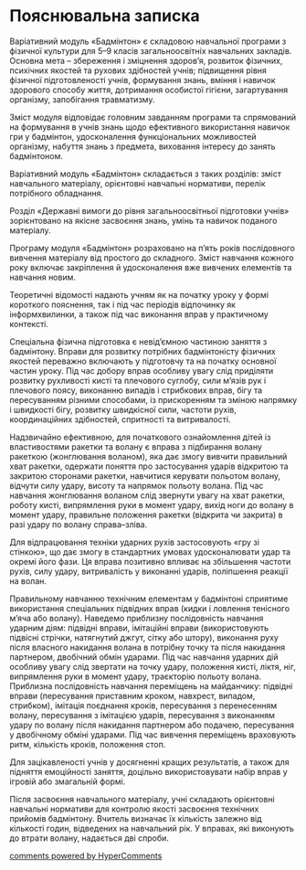 <div id="hypercomments_widget" class="js-hypercomments-widget invisible"></div>

Пояснювальна записка
=============================

Варіативний модуль «Бадмінтон» є складовою навчальної програми з фізичної культури для 5–9 класів загальноосвітніх навчальних закладів. Основна мета – збереження і зміцнення здоров’я,  розвиток фізичних, психічних якостей та рухових здібностей учнів; підвищення рівня фізичної підготовленості учнів, формування знань, вміння і навичок здорового способу життя, дотримання особистої гігієни, загартування організму, запобігання травматизму.

Зміст модуля відповідає головним завданням програми та спрямований на формування в учнів знань щодо ефективного використання навичок гри у бадмінтон, удосконалення функціональних можливостей організму, набуття знань з предмета, виховання інтересу до занять бадмінтоном.

Варіативний модуль «Бадмінтон» складається з таких розділів: зміст навчального матеріалу, орієнтовні навчальні нормативи, перелік потрібного обладнання.

Розділ «Державні вимоги до рівня загальноосвітньої підготовки учнів» зорієнтовано на якісне засвоєння знань, умінь та навичок поданого матеріалу. 

Програму модуля «Бадмінтон» розраховано на п’ять років послідовного вивчення матеріалу від простого до складного. Зміст навчання кожного року включає закріплення й удосконалення вже вивчених елементів та навчання новим.

Теоретичні відомості надають учням як на початку уроку у формі короткого пояснення, так і під час періодів відпочинку як інформхвилинки, а також під час виконання вправ у практичному контексті.

Спеціальна фізична підготовка є невід’ємною частиною заняття з бадмінтону. Вправи для розвитку потрібних бадмінтоністу фізичних якостей переважно включають у підготовчу та на початку основної частин уроку. Під час добору вправ особливу увагу слід приділяти розвитку рухливості кисті та плечового суглобу, сили м’язів рук і плечового поясу, виконанню випадів і стрибкових вправ, бігу та пересуванням різними способами, із прискоренням та зміною напрямку і швидкості бігу, розвитку швидкісної сили, частоти рухів, координаційних здібностей, спритності та витривалості.

Надзвичайно ефективною, для початкового ознайомлення дітей із властивостями ракетки та волану є вправа з підбирання волану ракеткою (жонглювання воланом), яка дає змогу вивчити правильний хват ракетки, одержати поняття про застосування ударів відкритою та закритою сторонами ракетки, навчитися керувати польотом волану, відчути силу удару, висоту та напрямок польоту волана. Під час навчання жонглювання воланом слід звернути увагу на хват ракетки, роботу кисті, випрямлення руки в момент удару, вихід ноги до волану в момент удару, правильне положення ракетки (відкрита чи закрита) в разі удару по волану справа–зліва.

Для відпрацювання техніки ударних рухів застосовують «гру зі стінкою», що дає змогу в стандартних умовах удосконалювати удар та окремі його фази. Ця вправа позитивно впливає на збільшення частоти рухів, силу удару, витривалість у виконанні ударів, поліпшення реакції на волан.

Правильному навчанню технічним елементам у бадмінтоні сприятиме використання спеціальних підвідних вправ (кидки і ловлення тенісного м’яча або волану). Наведемо приблизну послідовність навчання ударним діям: підвідні вправи, імітаційні вправи (використовують підвісні стрічки, натягнутий джгут, сітку або штору), виконання руху після власного накидання волана в потрібну точку та після накидання партнером, двобічний обмін ударами. Під час навчання ударних дій особливу увагу слід звертати на точку удару, положення кисті, ліктя, ніг, випрямлення руки в момент удару, траєкторію польоту волана. Приблизна послідовність навчання переміщень на майданчику: підвідні вправи (пересування приставним кроком, навхрест, випадом, стрибком), імітація поєднання кроків, пересування з перенесенням волану, пересування з імітацією ударів, пересування з виконанням удару по волану після накидання партнером або подачею, пересування у двобічному обміні ударами. Під час вивчення переміщень враховують ритм, кількість кроків, положення стоп.

Для зацікавленості учнів у досягненні кращих результатів, а також для підняття емоційності заняття, доцільно використовувати набір вправ у ігровій або змагальній формі.

Після засвоєння навчального матеріалу, учні складають орієнтовні навчальні нормативи для контролю якості засвоєння технічних прийомів бадмінтону. Вчитель визначає їх кількість  залежно від кількості годин, відведених на навчальний рік. У вправах, які виконують до втрати волану, надається дві спроби.

<div class="js-hypercomments-container">
    <a href="http://hypercomments.com" class="hc-link" title="comments widget">comments powered by HyperComments</a>
</div>